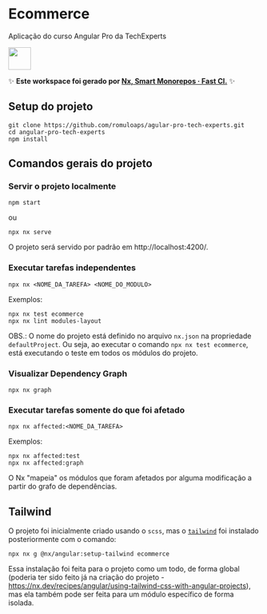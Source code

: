 # Ecommerce

Aplicação do curso Angular Pro da TechExperts

<a alt="Nx logo" href="https://nx.dev" target="_blank" rel="noreferrer"><img src="https://raw.githubusercontent.com/nrwl/nx/master/images/nx-logo.png" width="45"></a>

✨ **Este workspace foi gerado por [Nx, Smart Monorepos · Fast CI.](https://nx.dev)** ✨

## Setup do projeto

```
git clone https://github.com/romuloaps/agular-pro-tech-experts.git
cd angular-pro-tech-experts
npm install
```

## Comandos gerais do projeto

### Servir o projeto localmente

```
npm start
```

ou

```
npx nx serve
```

O projeto será servido por padrão em http://localhost:4200/.

### Executar tarefas independentes

```
npx nx <NOME_DA_TAREFA> <NOME_DO_MODULO>
```

Exemplos:

```
npx nx test ecommerce
npx nx lint modules-layout
```

OBS.: O nome do projeto está definido no arquivo `nx.json` na propriedade `defaultProject`. Ou seja, ao executar o comando `npx nx test ecommerce`, está executando o teste em todos os módulos do projeto.

### Visualizar Dependency Graph

```
npx nx graph
```

### Executar tarefas somente do que foi afetado

```
npx nx affected:<NOME_DA_TAREFA>
```

Exemplos:

```
npx nx affected:test
npx nx affected:graph
```

O Nx "mapeia" os módulos que foram afetados por alguma modificação a partir do grafo de dependências.

## Tailwind

O projeto foi inicialmente criado usando o `scss`, mas o [`tailwind`](https://tailwindcss.com/) foi instalado posteriormente com o comando:

```
npx nx g @nx/angular:setup-tailwind ecommerce
```

Essa instalação foi feita para o projeto como um todo, de forma global (poderia ter sido feito já na criação do projeto - https://nx.dev/recipes/angular/using-tailwind-css-with-angular-projects), mas ela também pode ser feita para um módulo específico de forma isolada.
